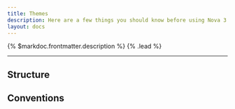 ```yaml
---
title: Themes
description: Here are a few things you should know before using Nova 3.
layout: docs
---
```


{% $markdoc.frontmatter.description %} {% .lead %}

---

## Structure

## Conventions